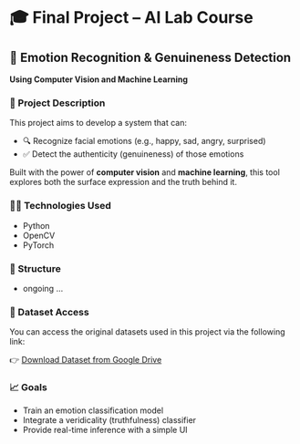 # 🎓 Final Project – AI Lab Course

## 🤖 Emotion Recognition & Genuineness Detection

**Using Computer Vision and Machine Learning**

### 📌 Project Description

This project aims to develop a system that can:

- 🔍 Recognize facial emotions (e.g., happy, sad, angry, surprised)
- ✅ Detect the authenticity (genuineness) of those emotions

Built with the power of **computer vision** and **machine learning**, this tool explores both the surface expression and the truth behind it.

### 👨‍💻 Technologies Used

- Python
- OpenCV
- PyTorch

### 📁 Structure

- ongoing ...

### 📂 Dataset Access

You can access the original datasets used in this project via the following link:

👉 [Download Dataset from Google Drive](https://drive.google.com/drive/u/0/folders/1w5s0F2jjYb_B5ut2sYBO2ZqEqnOz0aLu)

### 📈 Goals

- Train an emotion classification model
- Integrate a veridicality (truthfulness) classifier
- Provide real-time inference with a simple UI
